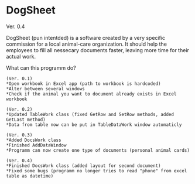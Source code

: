 # DogSheet
Ver. 0.4

DogSheet (pun intentded) is a software created by a very specific commission for a local animal-care organization. 
It should help the employees to fill all nessecary documents faster, leaving more time for their actual work.

What can this programm do? 

	(Ver. 0.1)
	*Open workbook in Excel app (path to workbook is hardcoded)
	*Alter between several windows
	*Check if the animal you want to document already exists in Excel workbook
	
	(Ver. 0.2)
	*Updated TableWork class (fixed GetRow and SetRow methods, added GetLast method)
	*Data from table now can be put in TableDataWork window automaticly
	
	(Ver. 0.3)
	*Added DocsWork class
	*Finished AddDataWindow
	*Programm can now create one type of documents (personal animal cards)
	
	(Ver. 0.4)
	*Finished DocsWork class (added layout for second document)
	*Fixed some bugs (programm no longer tries to read "phone" from excel table as datetime)
